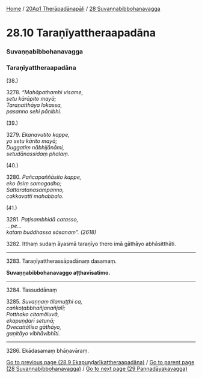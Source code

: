 
[Home](/) / [20Ap1 Therāpadānapāḷi](/tipitaka/20Ap1.md) / [28 Suvaṇṇabibbohanavagga](/tipitaka/20Ap1/28.md)

# 28.10 Taraṇīyattheraapadāna

### Suvaṇṇabibbohanavagga

### Taraṇīyattheraapadāna

(38.)

3278\. _“Mahāpathamhi visame,_  
_setu kārāpito mayā;_  
_Taraṇatthāya lokassa,_  
_pasanno sehi pāṇibhi._  


(39.)

3279\. _Ekanavutito kappe,_  
_yo setu kārito mayā;_  
_Duggatiṃ nābhijānāmi,_  
_setudānassidaṃ phalaṃ._  


(40.)

3280\. _Pañcapaññāsito kappe,_  
_eko āsiṃ samogadho;_  
_Sattaratanasampanno,_  
_cakkavattī mahabbalo._  


(41.)

3281\. _Paṭisambhidā catasso,_  
_…pe…_  
_kataṃ buddhassa sāsanaṃ”. (2618)_  


3282\. Itthaṃ sudaṃ āyasmā taraṇīyo thero imā gāthāyo abhāsitthāti.

---

3283\. Taraṇīyattherassāpadānaṃ dasamaṃ.

  
**Suvaṇṇabibbohanavaggo aṭṭhavīsatimo.**



---

3284\. Tassuddānaṃ



3285\. _Suvaṇṇaṃ tilamuṭṭhi ca,_  
_caṅkoṭabbhañjanañjalī;_  
_Potthako citamāluvā,_  
_ekapuṇḍarī setunā;_  
_Dvecattālīsa gāthāyo,_  
_gaṇitāyo vibhāvibhīti._  


---

3286\. Ekādasamaṃ bhāṇavāraṃ.



[Go to previous page (28.9 Ekapuṇḍarīkattheraapadāna)](/tipitaka/20Ap1/28/28.9.md) / [Go to parent page (28 Suvaṇṇabibbohanavagga)](/tipitaka/20Ap1/28.md) / [Go to next page (29 Paṇṇadāyakavagga)](/tipitaka/20Ap1/29.md)



